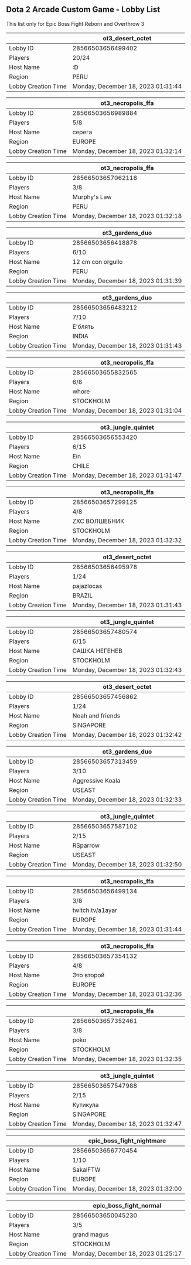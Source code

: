 ## Dota 2 Arcade Custom Game - Lobby List

This list only for Epic Boss Fight Reborn and Overthrow 3

|  | ot3_desert_octet |
| ------ | ------ |
| Lobby ID | 28566503656499402 |
| Players | 20/24 |
| Host Name | :D |
| Region | PERU |
| Lobby Creation Time | Monday, December 18, 2023 01:31:44 |


|  | ot3_necropolis_ffa |
| ------ | ------ |
| Lobby ID | 28566503656989884 |
| Players | 5/8 |
| Host Name | серега |
| Region | EUROPE |
| Lobby Creation Time | Monday, December 18, 2023 01:32:14 |


|  | ot3_necropolis_ffa |
| ------ | ------ |
| Lobby ID | 28566503657062118 |
| Players | 3/8 |
| Host Name | Murphy's Law |
| Region | PERU |
| Lobby Creation Time | Monday, December 18, 2023 01:32:18 |


|  | ot3_gardens_duo |
| ------ | ------ |
| Lobby ID | 28566503656418878 |
| Players | 6/10 |
| Host Name | 12 cm con orgullo |
| Region | PERU |
| Lobby Creation Time | Monday, December 18, 2023 01:31:39 |


|  | ot3_gardens_duo |
| ------ | ------ |
| Lobby ID | 28566503656483212 |
| Players | 7/10 |
| Host Name | Е'блять |
| Region | INDIA |
| Lobby Creation Time | Monday, December 18, 2023 01:31:43 |


|  | ot3_necropolis_ffa |
| ------ | ------ |
| Lobby ID | 28566503655832565 |
| Players | 6/8 |
| Host Name | whore |
| Region | STOCKHOLM |
| Lobby Creation Time | Monday, December 18, 2023 01:31:04 |


|  | ot3_jungle_quintet |
| ------ | ------ |
| Lobby ID | 28566503656553420 |
| Players | 6/15 |
| Host Name | Ein |
| Region | CHILE |
| Lobby Creation Time | Monday, December 18, 2023 01:31:47 |


|  | ot3_necropolis_ffa |
| ------ | ------ |
| Lobby ID | 28566503657299125 |
| Players | 4/8 |
| Host Name | ZXC ВОЛШЕБНИК |
| Region | STOCKHOLM |
| Lobby Creation Time | Monday, December 18, 2023 01:32:32 |


|  | ot3_desert_octet |
| ------ | ------ |
| Lobby ID | 28566503656495978 |
| Players | 1/24 |
| Host Name | pajazlocas |
| Region | BRAZIL |
| Lobby Creation Time | Monday, December 18, 2023 01:31:43 |


|  | ot3_jungle_quintet |
| ------ | ------ |
| Lobby ID | 28566503657480574 |
| Players | 6/15 |
| Host Name | САШКА НЕГЕНЕВ |
| Region | STOCKHOLM |
| Lobby Creation Time | Monday, December 18, 2023 01:32:43 |


|  | ot3_desert_octet |
| ------ | ------ |
| Lobby ID | 28566503657456862 |
| Players | 1/24 |
| Host Name | Noah and friends |
| Region | SINGAPORE |
| Lobby Creation Time | Monday, December 18, 2023 01:32:42 |


|  | ot3_gardens_duo |
| ------ | ------ |
| Lobby ID | 28566503657313459 |
| Players | 3/10 |
| Host Name | Aggressive Koala |
| Region | USEAST |
| Lobby Creation Time | Monday, December 18, 2023 01:32:33 |


|  | ot3_jungle_quintet |
| ------ | ------ |
| Lobby ID | 28566503657587102 |
| Players | 2/15 |
| Host Name | RSparrow |
| Region | USEAST |
| Lobby Creation Time | Monday, December 18, 2023 01:32:50 |


|  | ot3_necropolis_ffa |
| ------ | ------ |
| Lobby ID | 28566503656499134 |
| Players | 3/8 |
| Host Name | twitch.tv/a1ayar |
| Region | EUROPE |
| Lobby Creation Time | Monday, December 18, 2023 01:31:44 |


|  | ot3_necropolis_ffa |
| ------ | ------ |
| Lobby ID | 28566503657354132 |
| Players | 4/8 |
| Host Name | Это второй |
| Region | EUROPE |
| Lobby Creation Time | Monday, December 18, 2023 01:32:36 |


|  | ot3_necropolis_ffa |
| ------ | ------ |
| Lobby ID | 28566503657352461 |
| Players | 3/8 |
| Host Name | poko |
| Region | STOCKHOLM |
| Lobby Creation Time | Monday, December 18, 2023 01:32:35 |


|  | ot3_jungle_quintet |
| ------ | ------ |
| Lobby ID | 28566503657547988 |
| Players | 2/15 |
| Host Name | Кутикула |
| Region | SINGAPORE |
| Lobby Creation Time | Monday, December 18, 2023 01:32:47 |


|  | epic_boss_fight_nightmare |
| ------ | ------ |
| Lobby ID | 28566503656770454 |
| Players | 1/10 |
| Host Name | SakalFTW |
| Region | EUROPE |
| Lobby Creation Time | Monday, December 18, 2023 01:32:00 |


|  | epic_boss_fight_normal |
| ------ | ------ |
| Lobby ID | 28566503650045230 |
| Players | 3/5 |
| Host Name | grand magus |
| Region | STOCKHOLM |
| Lobby Creation Time | Monday, December 18, 2023 01:25:17 |


